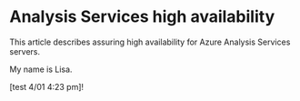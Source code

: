 # Analysis Services high availability

This article describes assuring high availability for Azure Analysis Services servers. 

My name is Lisa.

[test 4/01 4:23 pm]!
